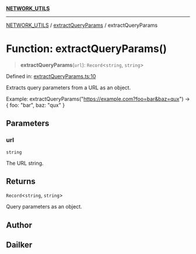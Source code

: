 [**NETWORK_UTILS**](../../README.md)

***

[NETWORK_UTILS](../../README.md) / [extractQueryParams](../README.md) / extractQueryParams

# Function: extractQueryParams()

> **extractQueryParams**(`url`): `Record`\<`string`, `string`\>

Defined in: [extractQueryParams.ts:10](https://github.com/dailker/everyutil/blob/9ec04d41a381dab61073bf86e9abc70eaf55066d/src/network/extractQueryParams.ts#L10)

Extracts query parameters from a URL as an object.

Example: extractQueryParams("https://example.com?foo=bar&baz=qux") → { foo: "bar", baz: "qux" }

## Parameters

### url

`string`

The URL string.

## Returns

`Record`\<`string`, `string`\>

Query parameters as an object.

## Author

## Dailker
